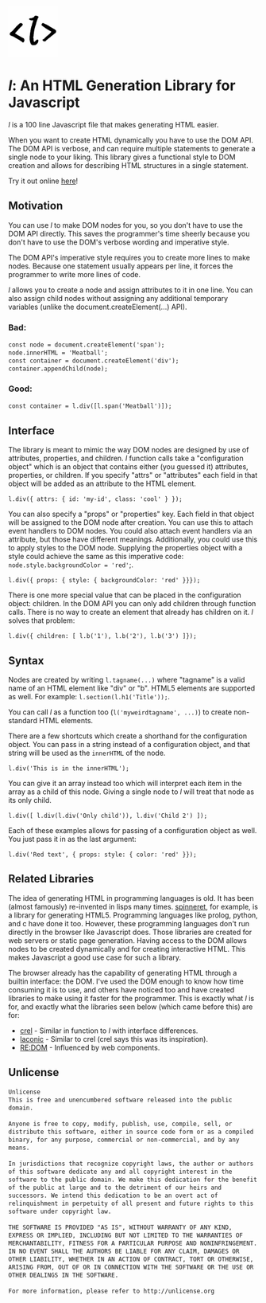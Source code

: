 <img src="logo.png" width="100px"></img>
# _l_: An HTML Generation Library for Javascript

_l_ is a 100 line Javascript file that makes generating HTML easier.

When you want to create HTML dynamically you have to use the DOM API. The DOM API is verbose, and can require multiple statements to generate a single node to your liking. This library gives a functional style to DOM creation and allows for describing HTML structures in a single statement.

Try it out online [here](http://idiocode.com/projects/l/index.html#try)!

## Motivation
You can use _l_ to make DOM nodes for you, so you don't have to use the DOM API directly. This saves the programmer's time sheerly because you don't have to use the DOM's verbose wording and imperative style.

The DOM API's imperative style requires you to create more lines to make nodes. Because one statement usually appears per line, it forces the programmer to write more lines of code.

_l_ allows you to create a node and assign attributes to it in one line. You can also assign child nodes without assigning any additional temporary variables (unlike the document.createElement(...) API).

### Bad:
```
const node = document.createElement('span');
node.innerHTML = 'Meatball';
const container = document.createElement('div');
container.appendChild(node);
```

### Good:
```
const container = l.div([l.span('Meatball')]);
```

## Interface
The library is meant to mimic the way DOM nodes are designed by use of attributes, properties, and children. _l_ function calls take a "configuration object" which is an object that contains either (you guessed it) attributes, properties, or children. If you specify "attrs" or "attributes" each field in that object will be added as an attribute to the HTML element.

```
l.div({ attrs: { id: 'my-id', class: 'cool' } });
```

You can also specify a "props" or "properties" key. Each field in that object will be assigned to the DOM node after creation. You can use this to attach event handlers to DOM nodes. You could also attach event handlers via an attribute, but those have different meanings. Additionally, you could use this to apply styles to the DOM node. Supplying the properties object with a style could achieve the same as this imperative code: `node.style.backgroundColor = 'red'`;.

```
l.div({ props: { style: { backgroundColor: 'red' }}});
```

There is one more special value that can be placed in the configuration object: children. In the DOM API you can only add children through function calls. There is no way to create an element that already has children on it. _l_ solves that problem:

```
l.div({ children: [ l.b('1'), l.b('2'), l.b('3') ]});
```

## Syntax
Nodes are created by writing `l.tagname(...)` where "tagname" is a valid name of an HTML element like "div" or "b". HTML5 elements are supported as well. For example: `l.section(l.h1('Title'));`.

You can call _l_ as a function too (`l('myweirdtagname', ...)`) to create non-standard HTML elements.

There are a few shortcuts which create a shorthand for the configuration object. You can pass in a string instead of a configuration object, and that string will be used as the `innerHTML` of the node.

```
l.div('This is in the innerHTML');
```

You can give it an array instead too which will interpret each item in the array as a child of this node. Giving a single node to _l_ will treat that node as its only child.

```
l.div([ l.div(l.div('Only child')), l.div('Child 2') ]);
```

Each of these examples allows for passing of a configuration object as well. You just pass it in as the last argument:

```
l.div('Red text', { props: style: { color: 'red' }});
```

## Related Libraries
The idea of generating HTML in programming languages is old. It has been (almost famously) re-invented in lisps many times. [spinneret](https://github.com/ruricolist/spinneret), for example, is a library for generating HTML5. Programming languages like prolog, python, and c have done it too. However, these programming languages don't run directly in the browser like Javascript does. Those libraries are created for web servers or static page generation. Having access to the DOM allows nodes to be created dynamically and for creating interactive HTML. This makes Javascript a good use case for such a library.

The browser already has the capability of generating HTML through a builtin interface: the DOM. I've used the DOM enough to know how time consuming it is to use, and others have noticed too and have created libraries to make using it faster for the programmer. This is exactly what _l_ is for, and exactly what the libraries seen below (which came before this) are for:
- [crel](https://github.com/KoryNunn/crel) - Similar in function to _l_ with interface differences.
- [laconic](https://github.com/joestelmach/laconic) - Similar to crel (crel says this was its inspiration).
- [RE:DOM](https://redom.js.org/) - Influenced by web components.

## Unlicense

```
Unlicense
This is free and unencumbered software released into the public domain.

Anyone is free to copy, modify, publish, use, compile, sell, or
distribute this software, either in source code form or as a compiled
binary, for any purpose, commercial or non-commercial, and by any
means.

In jurisdictions that recognize copyright laws, the author or authors
of this software dedicate any and all copyright interest in the
software to the public domain. We make this dedication for the benefit
of the public at large and to the detriment of our heirs and
successors. We intend this dedication to be an overt act of
relinquishment in perpetuity of all present and future rights to this
software under copyright law.

THE SOFTWARE IS PROVIDED "AS IS", WITHOUT WARRANTY OF ANY KIND,
EXPRESS OR IMPLIED, INCLUDING BUT NOT LIMITED TO THE WARRANTIES OF
MERCHANTABILITY, FITNESS FOR A PARTICULAR PURPOSE AND NONINFRINGEMENT.
IN NO EVENT SHALL THE AUTHORS BE LIABLE FOR ANY CLAIM, DAMAGES OR
OTHER LIABILITY, WHETHER IN AN ACTION OF CONTRACT, TORT OR OTHERWISE,
ARISING FROM, OUT OF OR IN CONNECTION WITH THE SOFTWARE OR THE USE OR
OTHER DEALINGS IN THE SOFTWARE.

For more information, please refer to http://unlicense.org
```